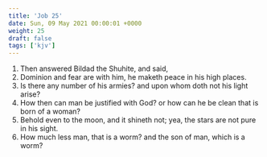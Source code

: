 ```yaml
---
title: 'Job 25'
date: Sun, 09 May 2021 00:00:01 +0000
weight: 25
draft: false
tags: ['kjv'] 
---
```


1. Then answered Bildad the Shuhite, and said,
2. Dominion and fear are with him, he maketh peace in his high places.
3. Is there any number of his armies? and upon whom doth not his light arise?
4. How then can man be justified with God? or how can he be clean that is born of a woman?
5. Behold even to the moon, and it shineth not; yea, the stars are not pure in his sight.
6. How much less man, that is a worm? and the son of man, which is a worm?
